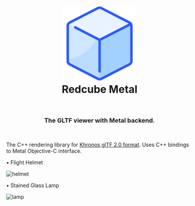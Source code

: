 <h1 align="center">
  <br>
  <a href="https://github.com/Reon90/redcube-mtl"><img src="./images/cube.png" alt="redcube" width="200"></a>
  <br>
  Redcube Metal
  <br>
  <br>
</h1>

<h3 align="center">The GLTF viewer with Metal backend.</h3><br>

The C++ rendering library for [Khronos glTF 2.0 format](https://github.com/KhronosGroup/glTF/tree/master/specification/2.0). Uses C++ bindings to Metal Objective-C interface.

&bull; Flight Helmet
<p><img src="./images/helmet.gif" alt="helmet"></p>

&bull; Stained Glass Lamp
<p><img src="./images/lamp.gif" alt="lamp"></p>
